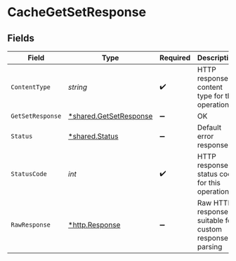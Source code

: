 # CacheGetSetResponse


## Fields

| Field                                                           | Type                                                            | Required                                                        | Description                                                     |
| --------------------------------------------------------------- | --------------------------------------------------------------- | --------------------------------------------------------------- | --------------------------------------------------------------- |
| `ContentType`                                                   | *string*                                                        | :heavy_check_mark:                                              | HTTP response content type for this operation                   |
| `GetSetResponse`                                                | [*shared.GetSetResponse](../../models/shared/getsetresponse.md) | :heavy_minus_sign:                                              | OK                                                              |
| `Status`                                                        | [*shared.Status](../../models/shared/status.md)                 | :heavy_minus_sign:                                              | Default error response                                          |
| `StatusCode`                                                    | *int*                                                           | :heavy_check_mark:                                              | HTTP response status code for this operation                    |
| `RawResponse`                                                   | [*http.Response](https://pkg.go.dev/net/http#Response)          | :heavy_minus_sign:                                              | Raw HTTP response; suitable for custom response parsing         |